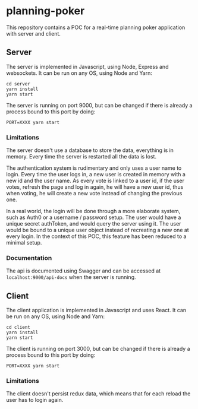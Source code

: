# planning-poker

This repository contains a POC for a real-time planning poker application with server and client.

## Server

The server is implemented in Javascript, using Node, Express and websockets.
It can be run on any OS, using Node and Yarn:
```shell
cd server
yarn install
yarn start
```

The server is running on port 9000, but can be changed if there is already a process bound to this port by doing:
```shell
PORT=XXXX yarn start
```

### Limitations
The server doesn't use a database to store the data, everything is in memory. Every time the server is restarted all the data is lost.

The authentication system is rudimentary and only uses a user name to login. Every time the user logs in, a new user is created in memory with a new id and the user name.
As every vote is linked to a user id, if the user votes, refresh the page and log in again, he will have a new user id, thus when voting, he will create a new vote instead of changing the previous one.

In a real world, the login will be done through a more elaborate system, such as Auth0 or a username / password setup. The user would have a unique secret authToken, and would query the server using it. The user would be bound to a unique user object instead of recreating a new one at every login.
In the context of this POC, this feature has been reduced to a minimal setup. 

### Documentation

The api is documented using Swagger and can be accessed at `localhost:9000/api-docs` when the server is running.

## Client

The client application is implemented in Javascript and uses React.
It can be run on any OS, using Node and Yarn:
```shell
cd client
yarn install
yarn start
```

The client is running on port 3000, but can be changed if there is already a process bound to this port by doing:
```shell
PORT=XXXX yarn start
```

### Limitations
The client doesn't persist redux data, which means that for each reload the user has to login again.
